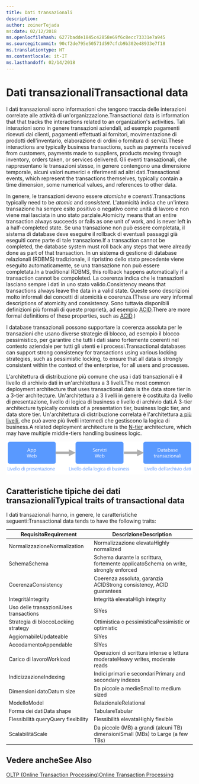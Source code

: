 ```yaml
---
title: Dati transazionali
description: 
author: zoinerTejada
ms:date: 02/12/2018
ms.openlocfilehash: 6277badde1845c42858e69f6c8ecc73331e7a945
ms.sourcegitcommit: 90cf2de795e50571d597cfcb9b302e48933e7f18
ms.translationtype: HT
ms.contentlocale: it-IT
ms.lasthandoff: 02/14/2018
---
```

# <a name="transactional-data"></a><span data-ttu-id="c9033-102">Dati transazionali</span><span class="sxs-lookup"><span data-stu-id="c9033-102">Transactional data</span></span>

<span data-ttu-id="c9033-103">I dati transazionali sono informazioni che tengono traccia delle interazioni correlate alle attività di un'organizzazione.</span><span class="sxs-lookup"><span data-stu-id="c9033-103">Transactional data is information that that tracks the interactions related to an organization's activities.</span></span> <span data-ttu-id="c9033-104">Tali interazioni sono in genere transazioni aziendali, ad esempio pagamenti ricevuti dai clienti, pagamenti effettuati ai fornitori, movimentazione di prodotti dell'inventario, elaborazione di ordini o fornitura di servizi.</span><span class="sxs-lookup"><span data-stu-id="c9033-104">These interactions are typically business transactions, such as payments received from customers, payments made to suppliers, products moving through inventory, orders taken, or services delivered.</span></span> <span data-ttu-id="c9033-105">Gli eventi transazionali, che rappresentano le transazioni stesse, in genere contengono una dimensione temporale, alcuni valori numerici e riferimenti ad altri dati.</span><span class="sxs-lookup"><span data-stu-id="c9033-105">Transactional events, which represent the transactions themselves, typically contain a time dimension, some numerical values, and references to other data.</span></span> 

<span data-ttu-id="c9033-106">In genere, le transazioni devono essere *atomiche* e *coerenti*.</span><span class="sxs-lookup"><span data-stu-id="c9033-106">Transactions typically need to be *atomic* and *consistent*.</span></span> <span data-ttu-id="c9033-107">L'atomicità indica che un'intera transazione ha sempre esito positivo o negativo come unità di lavoro e non viene mai lasciata in uno stato parziale.</span><span class="sxs-lookup"><span data-stu-id="c9033-107">Atomicity means that an entire transaction always succeeds or fails as one unit of work, and is never left in a half-completed state.</span></span> <span data-ttu-id="c9033-108">Se una transazione non può essere completata, il sistema di database deve eseguire il rollback di eventuali passaggi già eseguiti come parte di tale transazione.</span><span class="sxs-lookup"><span data-stu-id="c9033-108">If a transaction cannot be completed, the database system must roll back any steps that were already done as part of that transaction.</span></span> <span data-ttu-id="c9033-109">In un sistema di gestione di database relazionali (RDBMS) tradizionale, il ripristino dello stato precedente viene eseguito automaticamente, se una transazione non può essere completata.</span><span class="sxs-lookup"><span data-stu-id="c9033-109">In a traditional RDBMS, this rollback happens automatically if a transaction cannot be compoleted.</span></span> <span data-ttu-id="c9033-110">La coerenza indica che le transazioni lasciano sempre i dati in uno stato valido.</span><span class="sxs-lookup"><span data-stu-id="c9033-110">Consistency means that transactions always leave the data in a valid state.</span></span> <span data-ttu-id="c9033-111">Queste sono descrizioni molto informali dei concetti di atomicità e coerenza.</span><span class="sxs-lookup"><span data-stu-id="c9033-111">(These are very informal descriptions of atomicity and consistency.</span></span> <span data-ttu-id="c9033-112">Sono tuttavia disponibili definizioni più formali di queste proprietà, ad esempio [ACID](https://en.wikipedia.org/wiki/ACID).</span><span class="sxs-lookup"><span data-stu-id="c9033-112">There are more formal definitions of these properties, such as [ACID](https://en.wikipedia.org/wiki/ACID).)</span></span>

<span data-ttu-id="c9033-113">I database transazionali possono supportare la coerenza assoluta per le transazioni che usano diverse strategie di blocco, ad esempio il blocco pessimistico, per garantire che tutti i dati siano fortemente coerenti nel contesto aziendale per tutti gli utenti e i processi.</span><span class="sxs-lookup"><span data-stu-id="c9033-113">Transactional databases can support strong consistency for transactions using various locking strategies, such as pessimistic locking, to ensure that all data is strongly consistent within the context of the enterprise, for all users and processes.</span></span> 

<span data-ttu-id="c9033-114">L'architettura di distribuzione più comune che usa i dati transazionali è il livello di archivio dati in un'architettura a 3 livelli.</span><span class="sxs-lookup"><span data-stu-id="c9033-114">The most common deployment architecture that uses transactional data is the data store tier in a 3-tier architecture.</span></span> <span data-ttu-id="c9033-115">Un'architettura a 3 livelli in genere è costituita da livello di presentazione, livello di logica di business e livello di archivio dati.</span><span class="sxs-lookup"><span data-stu-id="c9033-115">A 3-tier architecture typically consists of a presentation tier, business logic tier, and data store tier.</span></span> <span data-ttu-id="c9033-116">Un'architettura di distribuzione correlata è l'architettura [a più livelli](/azure/architecture/guide/architecture-styles/n-tier), che può avere più livelli intermedi che gestiscono la logica di business.</span><span class="sxs-lookup"><span data-stu-id="c9033-116">A related deployment architecture is the [N-tier](/azure/architecture/guide/architecture-styles/n-tier) architecture, which may have multiple middle-tiers handling business logic.</span></span>

![Esempio di un'applicazione a 3 livelli](./images/three-tier-application.png)

## <a name="typical-traits-of-transactional-data"></a><span data-ttu-id="c9033-118">Caratteristiche tipiche dei dati transazionali</span><span class="sxs-lookup"><span data-stu-id="c9033-118">Typical traits of transactional data</span></span>

<span data-ttu-id="c9033-119">I dati transazionali hanno, in genere, le caratteristiche seguenti:</span><span class="sxs-lookup"><span data-stu-id="c9033-119">Transactional data tends to have the following traits:</span></span>

| <span data-ttu-id="c9033-120">Requisito</span><span class="sxs-lookup"><span data-stu-id="c9033-120">Requirement</span></span> | <span data-ttu-id="c9033-121">Descrizione</span><span class="sxs-lookup"><span data-stu-id="c9033-121">Description</span></span> |
| --- | --- |
| <span data-ttu-id="c9033-122">Normalizzazione</span><span class="sxs-lookup"><span data-stu-id="c9033-122">Normalization</span></span> | <span data-ttu-id="c9033-123">Normalizzazione elevata</span><span class="sxs-lookup"><span data-stu-id="c9033-123">Highly normalized</span></span> |
| <span data-ttu-id="c9033-124">Schema</span><span class="sxs-lookup"><span data-stu-id="c9033-124">Schema</span></span> | <span data-ttu-id="c9033-125">Schema durante la scrittura, fortemente applicato</span><span class="sxs-lookup"><span data-stu-id="c9033-125">Schema on write, strongly enforced</span></span>|
| <span data-ttu-id="c9033-126">Coerenza</span><span class="sxs-lookup"><span data-stu-id="c9033-126">Consistency</span></span> | <span data-ttu-id="c9033-127">Coerenza assoluta, garanzia ACID</span><span class="sxs-lookup"><span data-stu-id="c9033-127">Strong consistency, ACID guarantees</span></span> |
| <span data-ttu-id="c9033-128">Integrità</span><span class="sxs-lookup"><span data-stu-id="c9033-128">Integrity</span></span> | <span data-ttu-id="c9033-129">Integrità elevata</span><span class="sxs-lookup"><span data-stu-id="c9033-129">High integrity</span></span> |
| <span data-ttu-id="c9033-130">Uso delle transazioni</span><span class="sxs-lookup"><span data-stu-id="c9033-130">Uses transactions</span></span> | <span data-ttu-id="c9033-131">Sì</span><span class="sxs-lookup"><span data-stu-id="c9033-131">Yes</span></span> |
| <span data-ttu-id="c9033-132">Strategia di blocco</span><span class="sxs-lookup"><span data-stu-id="c9033-132">Locking strategy</span></span> | <span data-ttu-id="c9033-133">Ottimistica o pessimistica</span><span class="sxs-lookup"><span data-stu-id="c9033-133">Pessimistic or optimistic</span></span>|
| <span data-ttu-id="c9033-134">Aggiornabile</span><span class="sxs-lookup"><span data-stu-id="c9033-134">Updateable</span></span> | <span data-ttu-id="c9033-135">Sì</span><span class="sxs-lookup"><span data-stu-id="c9033-135">Yes</span></span> |
| <span data-ttu-id="c9033-136">Accodamento</span><span class="sxs-lookup"><span data-stu-id="c9033-136">Appendable</span></span> | <span data-ttu-id="c9033-137">Sì</span><span class="sxs-lookup"><span data-stu-id="c9033-137">Yes</span></span> |
| <span data-ttu-id="c9033-138">Carico di lavoro</span><span class="sxs-lookup"><span data-stu-id="c9033-138">Workload</span></span> | <span data-ttu-id="c9033-139">Operazioni di scrittura intense e lettura moderate</span><span class="sxs-lookup"><span data-stu-id="c9033-139">Heavy writes, moderate reads</span></span> |
| <span data-ttu-id="c9033-140">Indicizzazione</span><span class="sxs-lookup"><span data-stu-id="c9033-140">Indexing</span></span> | <span data-ttu-id="c9033-141">Indici primari e secondari</span><span class="sxs-lookup"><span data-stu-id="c9033-141">Primary and secondary indexes</span></span> |
| <span data-ttu-id="c9033-142">Dimensioni dato</span><span class="sxs-lookup"><span data-stu-id="c9033-142">Datum size</span></span> | <span data-ttu-id="c9033-143">Da piccole a medie</span><span class="sxs-lookup"><span data-stu-id="c9033-143">Small to medium sized</span></span> |
| <span data-ttu-id="c9033-144">Modello</span><span class="sxs-lookup"><span data-stu-id="c9033-144">Model</span></span> | <span data-ttu-id="c9033-145">Relazionale</span><span class="sxs-lookup"><span data-stu-id="c9033-145">Relational</span></span> |
| <span data-ttu-id="c9033-146">Forma dei dati</span><span class="sxs-lookup"><span data-stu-id="c9033-146">Data shape</span></span> | <span data-ttu-id="c9033-147">Tabulare</span><span class="sxs-lookup"><span data-stu-id="c9033-147">Tabular</span></span> |
| <span data-ttu-id="c9033-148">Flessibilità query</span><span class="sxs-lookup"><span data-stu-id="c9033-148">Query flexibility</span></span> | <span data-ttu-id="c9033-149">Flessibilità elevata</span><span class="sxs-lookup"><span data-stu-id="c9033-149">Highly flexible</span></span> |
| <span data-ttu-id="c9033-150">Scalabilità</span><span class="sxs-lookup"><span data-stu-id="c9033-150">Scale</span></span> | <span data-ttu-id="c9033-151">Da piccole (MB) a grandi (alcuni TB) dimensioni</span><span class="sxs-lookup"><span data-stu-id="c9033-151">Small (MBs) to Large (a few TBs)</span></span> | 

## <a name="see-also"></a><span data-ttu-id="c9033-152">Vedere anche</span><span class="sxs-lookup"><span data-stu-id="c9033-152">See Also</span></span>

[<span data-ttu-id="c9033-153">OLTP (Online Transaction Processing)</span><span class="sxs-lookup"><span data-stu-id="c9033-153">Online Transaction Processing</span></span>](../scenarios/online-transaction-processing.md)